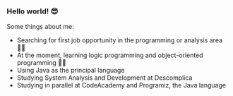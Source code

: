 ### Hello world! 😎

Some things about me:

- Searching for first job opportunity in the programming or analysis area 👨‍💼
- At the moment, learning logic programming and object-oriented programming 🧑‍💻
- Using Java as the principal language 
- Studying System Analysis and Development at Descomplica
- Studying in parallel at CodeAcademy and Programiz, the Java language
